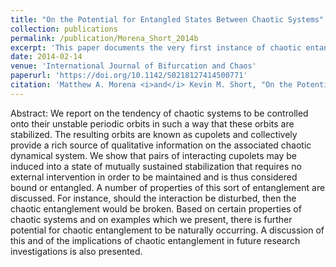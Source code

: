 ```yaml
---
title: "On the Potential for Entangled States Between Chaotic Systems"
collection: publications
permalink: /publication/Morena_Short_2014b
excerpt: 'This paper documents the very first instance of chaotic entanglement ever detected between two chaotic systems and discusses an analogy to quantum entanglement.'
date: 2014-02-14
venue: 'International Journal of Bifurcation and Chaos'
paperurl: 'https://doi.org/10.1142/S0218127414500771'
citation: 'Matthew A. Morena <i>and</i> Kevin M. Short, "On the Potential for Entangled States Between Chaotic Systems", International Journal of Bifurcation and Chaos 24(6), 1450077 (2014)'
---
```

Abstract: We report on the tendency of chaotic systems to be controlled onto their unstable periodic orbits in such a way that these orbits are stabilized. The resulting orbits are known as cupolets and collectively provide a rich source of qualitative information on the associated chaotic dynamical system. We show that pairs of interacting cupolets may be induced into a state of mutually sustained stabilization that requires no external intervention in order to be maintained and is thus considered bound or entangled. A number of properties of this sort of entanglement are discussed. For instance, should the interaction be disturbed, then the chaotic entanglement would be broken. Based on certain properties of chaotic systems and on examples which we present, there is further potential for chaotic entanglement to be naturally occurring. A discussion of this and of the implications of chaotic entanglement in future research investigations is also presented.

